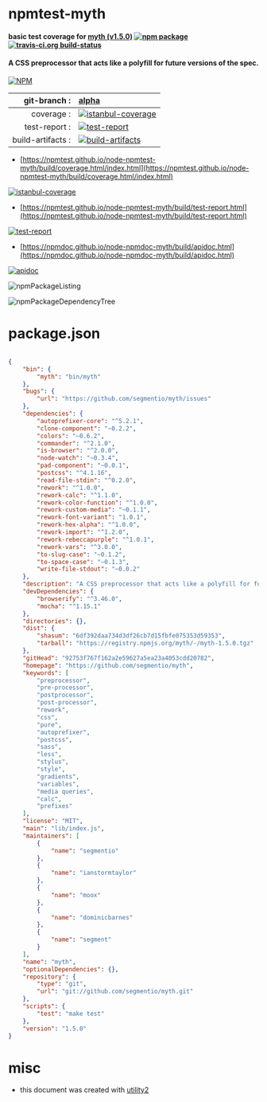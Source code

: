 # npmtest-myth

#### basic test coverage for  [myth (v1.5.0)](https://github.com/segmentio/myth)  [![npm package](https://img.shields.io/npm/v/npmtest-myth.svg?style=flat-square)](https://www.npmjs.org/package/npmtest-myth) [![travis-ci.org build-status](https://api.travis-ci.org/npmtest/node-npmtest-myth.svg)](https://travis-ci.org/npmtest/node-npmtest-myth)

#### A CSS preprocessor that acts like a polyfill for future versions of the spec.

[![NPM](https://nodei.co/npm/myth.png?downloads=true&downloadRank=true&stars=true)](https://www.npmjs.com/package/myth)

| git-branch : | [alpha](https://github.com/npmtest/node-npmtest-myth/tree/alpha)|
|--:|:--|
| coverage : | [![istanbul-coverage](https://npmtest.github.io/node-npmtest-myth/build/coverage.badge.svg)](https://npmtest.github.io/node-npmtest-myth/build/coverage.html/index.html)|
| test-report : | [![test-report](https://npmtest.github.io/node-npmtest-myth/build/test-report.badge.svg)](https://npmtest.github.io/node-npmtest-myth/build/test-report.html)|
| build-artifacts : | [![build-artifacts](https://npmtest.github.io/node-npmtest-myth/glyphicons_144_folder_open.png)](https://github.com/npmtest/node-npmtest-myth/tree/gh-pages/build)|

- [https://npmtest.github.io/node-npmtest-myth/build/coverage.html/index.html](https://npmtest.github.io/node-npmtest-myth/build/coverage.html/index.html)

[![istanbul-coverage](https://npmtest.github.io/node-npmtest-myth/build/screenCapture.buildCi.browser.%252Ftmp%252Fbuild%252Fcoverage.lib.html.png)](https://npmtest.github.io/node-npmtest-myth/build/coverage.html/index.html)

- [https://npmtest.github.io/node-npmtest-myth/build/test-report.html](https://npmtest.github.io/node-npmtest-myth/build/test-report.html)

[![test-report](https://npmtest.github.io/node-npmtest-myth/build/screenCapture.buildCi.browser.%252Ftmp%252Fbuild%252Ftest-report.html.png)](https://npmtest.github.io/node-npmtest-myth/build/test-report.html)

- [https://npmdoc.github.io/node-npmdoc-myth/build/apidoc.html](https://npmdoc.github.io/node-npmdoc-myth/build/apidoc.html)

[![apidoc](https://npmdoc.github.io/node-npmdoc-myth/build/screenCapture.buildCi.browser.%252Ftmp%252Fbuild%252Fapidoc.html.png)](https://npmdoc.github.io/node-npmdoc-myth/build/apidoc.html)

![npmPackageListing](https://npmtest.github.io/node-npmtest-myth/build/screenCapture.npmPackageListing.svg)

![npmPackageDependencyTree](https://npmtest.github.io/node-npmtest-myth/build/screenCapture.npmPackageDependencyTree.svg)



# package.json

```json

{
    "bin": {
        "myth": "bin/myth"
    },
    "bugs": {
        "url": "https://github.com/segmentio/myth/issues"
    },
    "dependencies": {
        "autoprefixer-core": "^5.2.1",
        "clone-component": "~0.2.2",
        "colors": "~0.6.2",
        "commander": "^2.1.0",
        "is-browser": "^2.0.0",
        "node-watch": "~0.3.4",
        "pad-component": "~0.0.1",
        "postcss": "^4.1.16",
        "read-file-stdin": "^0.2.0",
        "rework": "^1.0.0",
        "rework-calc": "^1.1.0",
        "rework-color-function": "^1.0.0",
        "rework-custom-media": "~0.1.1",
        "rework-font-variant": "1.0.1",
        "rework-hex-alpha": "^1.0.0",
        "rework-import": "^1.2.0",
        "rework-rebeccapurple": "^1.0.1",
        "rework-vars": "^3.0.0",
        "to-slug-case": "~0.1.2",
        "to-space-case": "~0.1.3",
        "write-file-stdout": "~0.0.2"
    },
    "description": "A CSS preprocessor that acts like a polyfill for future versions of the spec.",
    "devDependencies": {
        "browserify": "^3.46.0",
        "mocha": "^1.15.1"
    },
    "directories": {},
    "dist": {
        "shasum": "6df392daa734d3df26cb7d15fbfe075353d59353",
        "tarball": "https://registry.npmjs.org/myth/-/myth-1.5.0.tgz"
    },
    "gitHead": "92753f767f162a2e59627a5ea23a4053cdd20782",
    "homepage": "https://github.com/segmentio/myth",
    "keywords": [
        "preprocessor",
        "pre-processor",
        "postprocessor",
        "post-processor",
        "rework",
        "css",
        "pure",
        "autoprefixer",
        "postcss",
        "sass",
        "less",
        "stylus",
        "style",
        "gradients",
        "variables",
        "media queries",
        "calc",
        "prefixes"
    ],
    "license": "MIT",
    "main": "lib/index.js",
    "maintainers": [
        {
            "name": "segmentio"
        },
        {
            "name": "ianstormtaylor"
        },
        {
            "name": "moox"
        },
        {
            "name": "dominicbarnes"
        },
        {
            "name": "segment"
        }
    ],
    "name": "myth",
    "optionalDependencies": {},
    "repository": {
        "type": "git",
        "url": "git://github.com/segmentio/myth.git"
    },
    "scripts": {
        "test": "make test"
    },
    "version": "1.5.0"
}
```



# misc
- this document was created with [utility2](https://github.com/kaizhu256/node-utility2)
